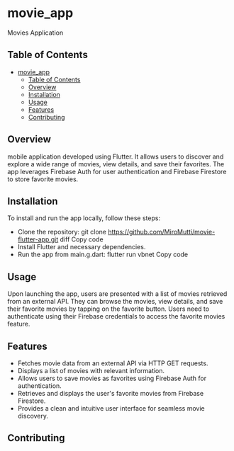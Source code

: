 # movie_app

Movies Application

## Table of Contents
- [movie\_app](#movie_app)
  - [Table of Contents](#table-of-contents)
  - [Overview](#overview)
  - [Installation](#installation)
  - [Usage](#usage)
  - [Features](#features)
  - [Contributing](#contributing)

## Overview
 mobile application developed using Flutter. It allows users to discover and explore a wide range of movies, view details, and save their favorites. The app leverages Firebase Auth for user authentication and Firebase Firestore to store favorite movies.

## Installation
To install and run the app locally, follow these steps:
- Clone the repository:
git clone https://github.com/MiroMutti/movie-flutter-app.git
diff
Copy code
- Install Flutter and necessary dependencies.
- Run the app from main.g.dart:
flutter run
vbnet
Copy code

## Usage
Upon launching the app, users are presented with a list of movies retrieved from an external API. They can browse the movies, view details, and save their favorite movies by tapping on the favorite button. Users need to authenticate using their Firebase credentials to access the favorite movies feature.

## Features
- Fetches movie data from an external API via HTTP GET requests.
- Displays a list of movies with relevant information.
- Allows users to save movies as favorites using Firebase Auth for authentication.
- Retrieves and displays the user's favorite movies from Firebase Firestore.
- Provides a clean and intuitive user interface for seamless movie discovery.

## Contributing